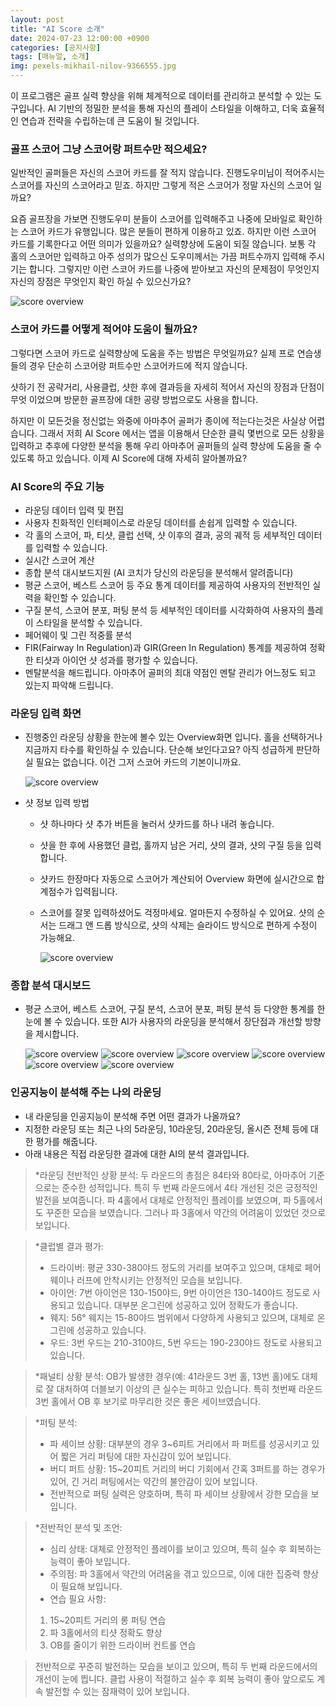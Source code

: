 ```yaml
---
layout: post
title: "AI Score 소개"
date: 2024-07-23 12:00:00 +0900
categories: [공지사항]
tags: [매뉴얼, 소개]
img: pexels-mikhail-nilov-9366555.jpg
---
```

이 프로그램은 골프 실력 향상을 위해 체계적으로 데이터를 관리하고 분석할 수 있는 도구입니다. AI 기반의 정밀한 분석을 통해 자신의 플레이 스타일을 이해하고, 더욱 효율적인 연습과 전략을 수립하는데 큰 도움이 될 것입니다. 

### 골프 스코어 그냥 스코어랑 퍼트수만 적으세요?
일반적인 골퍼들은 자신의 스코어 카드를 잘 적지 않습니다. 진행도우미님이 적어주시는 스코어를 자신의 스코어라고 믿죠. 
하지만 그렇게 적은 스코어가 정말 자신의 스코어 일까요? 

요즘 골프장을 가보면 진행도우미 분들이 스코어를 입력해주고 나중에 모바일로 확인하는 스코어 카드가 유행입니다. 많은 분들이 편하게 이용하고 있죠. 하지만 이런 스코어 카드를 기록한다고 어떤 의미가 있을까요? 실력향상에 도움이 되질 않습니다. 
보통 각 홀의 스코어만 입력하고 아주 성의가 많으신 도우미께서는 가끔 퍼트수까지 입력해 주시기는 합니다. 그렇지만 이런 스코어 카드를 나중에 받아보고 자신의 문제점이 무엇인지 자신의 장점은 무엇인지 확인 하실 수 있으신가요?

![score overview]({{site.baseurl}}/assets/img/pexels-jopwell-1325744.jpg)

### 스코어 카드를 어떻게 적어야 도움이 될까요?

그렇다면 스코어 카드로 실력향상에 도움을 주는 방법은 무엇일까요? 
실제 프로 연습생들의 경우 단순히 스코어랑 퍼트수만 스코어카드에 적지 않습니다. 

샷하기 전 공략거리, 사용클럽, 샷한 후에 결과등을 자세히 적어서 자신의 장점과 단점이 무엇 이었으며 방문한 골프장에 대한 공량 방법으로도 사용을 합니다. 

하지만 이 모든것을 정신없는 와중에 아마추어 골퍼가 종이에 적는다는것은 사실상 어렵습니다. 
그래서 저희 AI Score 에서는 앱을 이용해서 단순한 클릭 몇번으로 모든 상황을 입력하고 추후에 다양한 분석을 통해 우리 아마추어 골퍼들의 실력 향상에 도움을 줄 수 있도록 하고 있습니다.
이제 AI Score에 대해 자세히 알아볼까요?

### AI Score의 주요 기능

- 라운딩 데이터 입력 및 편집
- 사용자 친화적인 인터페이스로 라운딩 데이터를 손쉽게 입력할 수 있습니다.
- 각 홀의 스코어, 파, 티샷, 클럽 선택, 샷 이후의 결과, 공의 궤적 등 세부적인 데이터를 입력할 수 있습니다.
- 실시간 스코어 계산
- 종합 분석 대시보드지원 (AI 코치가 당신의 라운딩을 분석해서 알려줍니다)
- 평균 스코어, 베스트 스코어 등 주요 통계 데이터를 제공하여 사용자의 전반적인 실력을 확인할 수 있습니다.
- 구질 분석, 스코어 분포, 퍼팅 분석 등 세부적인 데이터를 시각화하여 사용자의 플레이 스타일을 분석할 수 있습니다.
- 페어웨이 및 그린 적중률 분석
- FIR(Fairway In Regulation)과 GIR(Green In Regulation) 통계를 제공하여 정확한 티샷과 아이언 샷 성과를 평가할 수 있습니다.
- 멘탈분석을 해드립니다. 아마추어 골퍼의 최대 약점인 멘탈 관리가 어느정도 되고 있는지 파악해 드립니다.


### 라운딩 입력 화면

- 진행중인 라운딩 상황을 한눈에 볼수 있는 Overview화면 입니다. 홀을 선택하거나 지금까지 타수를 확인하실 수 있습니다.
  단순해 보인다고요? 아직 성급하게 판단하실 필요는 없습니다. 이건 그저 스코어 카드의 기본이니까요.

    ![score overview]({{site.baseurl}}/assets/img/score_overview.png)

- 샷 정보 입력 방법
  * 샷 하나마다 샷 추가 버튼을 눌러서 샷카드를 하나 내려 놓습니다.
  * 샷을 한 후에 사용했던 클럽, 홀까지 남은 거리, 샷의 결과, 샷의 구질 등을 입력합니다.
  * 샷카드 한장마다 자동으로 스코어가 계산되어 Overview 화면에 실시간으로 합계점수가 입력됩니다.
  * 스코어를 잘못 입력하셨어도 걱정마세요. 얼마든지 수정하실 수 있어요. 샷의 순서는 드래그 앤 드롭 방식으로, 샷의 삭제는 슬라이드 방식으로 편하게 수정이 가능해요.

    ![score overview]({{site.baseurl}}/assets/img/shotcard.png)


### 종합 분석 대시보드

- 평균 스코어, 베스트 스코어, 구질 분석, 스코어 분포, 퍼팅 분석 등 다양한 통계를 한눈에 볼 수 있습니다. 또한 AI가 사용자의 라운딩을 분석해서 장단점과 개선할 방향을 제시합니다.

    ![score overview]({{site.baseurl}}/assets/img/Score_Analysis_1.png)
    ![score overview]({{site.baseurl}}/assets/img/Score_Analysis_2.png)
    ![score overview]({{site.baseurl}}/assets/img/Score_Analysis_3.png)
    ![score overview]({{site.baseurl}}/assets/img/Score_Analysis_4.png)
    ![score overview]({{site.baseurl}}/assets/img/Score_Analysis_5.png)
    ![score overview]({{site.baseurl}}/assets/img/Score_Analysis_6.png)

### 인공지능이 분석해 주는 나의 라운딩
- 내 라운딩을 인공지능이 분석해 주면 어떤 결과가 나올까요?
- 지정한 라운딩 또는 최근 나의 5라운딩, 10라운딩, 20라운딩, 올시즌 전체 등에 대한 평가를 해줍니다.
- 아래 내용은 직접 라운딩한 결과에 대한 AI의 분석 결과입니다.

>*라운딩 전반적인 상황 분석:
>두 라운드의 총점은 84타와 80타로, 아마추어 기준으로는 준수한 성적입니다. 특히 두 번째 라운드에서 4타 개선된 것은 긍정적인 발전을 보여줍니다. 파 4홀에서 대체로 안정적인 플레이를 보였으며, 파 5홀에서도 꾸준한 모습을 보였습니다. 그러나 파 3홀에서 약간의 어려움이 있었던 것으로 보입니다.

>*클럽별 결과 평가:
>- 드라이버: 평균 330-380야드 정도의 거리를 보여주고 있으며, 대체로 페어웨이나 러프에 안착시키는 안정적인 모습을 보입니다. 
>- 아이언: 7번 아이언은 130-150야드, 9번 아이언은 130-140야드 정도로 사용되고 있습니다. 대부분 온그린에 성공하고 있어 정확도가 좋습니다.
>- 웨지: 56° 웨지는 15-80야드 범위에서 다양하게 사용되고 있으며, 대체로 온그린에 성공하고 있습니다.
>- 우드: 3번 우드는 210-310야드, 5번 우드는 190-230야드 정도로 사용되고 있습니다.

>*패널티 상황 분석:
>OB가 발생한 경우(예: 41라운드 3번 홀, 13번 홀)에도 대체로 잘 대처하여 더블보기 이상의 큰 실수는 피하고 있습니다. 특히 첫번째 라운드 3번 홀에서 OB 후 보기로 마무리한 것은 좋은 세이브였습니다.

>*퍼팅 분석:
>- 파 세이브 상황: 대부분의 경우 3~6피트 거리에서 파 퍼트를 성공시키고 있어 짧은 거리 퍼팅에 대한 자신감이 있어 보입니다.
>- 버디 퍼트 상황: 15~20피트 거리의 버디 기회에서 간혹 3퍼트를 하는 경우가 있어, 긴 거리 퍼팅에서는 약간의 불안감이 있어 보입니다.
>- 전반적으로 퍼팅 실력은 양호하며, 특히 파 세이브 상황에서 강한 모습을 보입니다.

>*전반적인 분석 및 조언:
>- 심리 상태: 대체로 안정적인 플레이를 보이고 있으며, 특히 실수 후 회복하는 능력이 좋아 보입니다.
>- 주의점: 파 3홀에서 약간의 어려움을 겪고 있으므로, 이에 대한 집중력 향상이 필요해 보입니다.
>- 연습 필요 사항:
>  1) 15~20피트 거리의 롱 퍼팅 연습
>  2) 파 3홀에서의 티샷 정확도 향상
>  3) OB를 줄이기 위한 드라이버 컨트롤 연습

>전반적으로 꾸준히 발전하는 모습을 보이고 있으며, 특히 두 번째 라운드에서의 개선이 눈에 띕니다. 클럽 사용이 적절하고 실수 후 회복 능력이 좋아 앞으로도 계속 발전할 수 있는 잠재력이 있어 보입니다.